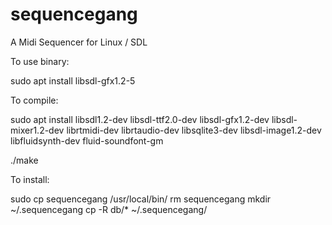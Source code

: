 # sequencegang
A Midi Sequencer for Linux / SDL

To use binary:

sudo apt install libsdl-gfx1.2-5

To compile:

sudo apt install libsdl1.2-dev libsdl-ttf2.0-dev libsdl-gfx1.2-dev libsdl-mixer1.2-dev librtmidi-dev librtaudio-dev libsqlite3-dev libsdl-image1.2-dev libfluidsynth-dev fluid-soundfont-gm

./make

To install:

sudo cp sequencegang /usr/local/bin/
rm sequencegang
mkdir ~/.sequencegang
cp -R db/* ~/.sequencegang/
